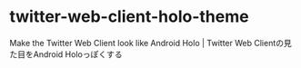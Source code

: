 # twitter-web-client-holo-theme
Make the Twitter Web Client look like Android Holo | Twitter Web Clientの見た目をAndroid Holoっぽくする
